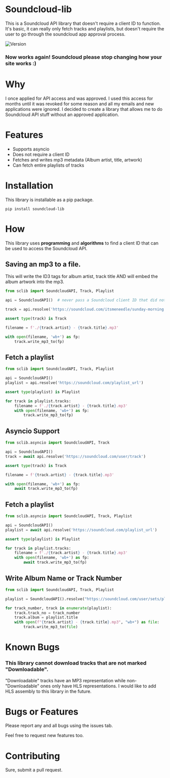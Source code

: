 # Soundcloud-lib
This is a Soundcloud API library that doesn't require a client ID to function.  It's basic, it can really only fetch tracks and playlists, but doesn't require the user to go through the soundcloud app approval process.

![Version](https://img.shields.io/badge/version-0.5.4-blue.svg)

### Now works again! Soundcloud please stop changing how your site works :)
# Why
I once applied for API access and was approved.  I used this access for months until it was revoked for some reason and all my emails and new applications were ignored.  I decided to create a library that allows me to do Soundcloud API stuff without an approved application.

# Features
* Supports asyncio
* Does not require a client ID
* Fetches and writes mp3 metadata (Album artist, title, artwork)
* Can fetch entire playlists of tracks

# Installation
This library is installable as a pip package.
```
pip install soundcloud-lib
```

# How
This library uses **programming** and **algorithms** to find a client ID that can be used to access the Soundcloud API.

## Saving an mp3 to a file.
This will write the ID3 tags for album artist, track title AND will embed the album artwork into the mp3.
```python
from sclib import SoundcloudAPI, Track, Playlist

api = SoundcloudAPI()  # never pass a Soundcloud client ID that did not come from this library

track = api.resolve('https://soundcloud.com/itsmeneedle/sunday-morning')

assert type(track) is Track

filename = f'./{track.artist} - {track.title}.mp3'

with open(filename, 'wb+') as fp:
    track.write_mp3_to(fp)

```


## Fetch a playlist

```python
from sclib import SoundcloudAPI, Track, Playlist

api = SoundcloudAPI()
playlist = api.resolve('https://soundcloud.com/playlist_url')

assert type(playlist) is Playlist

for track in playlist.tracks:
    filename = f'./{track.artist} - {track.title}.mp3'
    with open(filename, 'wb+') as fp:
        track.write_mp3_to(fp)

```

## Asyncio Support
```python
from sclib.asyncio import SoundcloudAPI, Track

api = SoundcloudAPI()
track = await api.resolve('https://soundcloud.com/user/track')

assert type(track) is Track

filename = f'{track.artist} - {track.title}.mp3'

with open(filename, 'wb+') as fp:
    await track.write_mp3_to(fp)

```

## Fetch a playlist

```python
from sclib.asyncio import SoundcloudAPI, Track, Playlist

api = SoundcloudAPI()
playlist = await api.resolve('https://soundcloud.com/playlist_url')

assert type(playlist) is Playlist

for track in playlist.tracks:
    filename = f'./{track.artist} - {track.title}.mp3'
    with open(filename, 'wb+') as fp:
        await track.write_mp3_to(fp)

```

## Write Album Name or Track Number
```python
from sclib import SoundcloudAPI, Track, Playlist

playlist = SoundcloudAPI().resolve("https://soundcloud.com/user/sets/playlist_name")

for track_number, track in enumerate(playlist):
    track.track_no = track_number
    track.album = playlist.title
    with open(f"{track.artist} - {track.title}.mp3", "wb+") as file:
        track.write_mp3_to(file)
```


# Known Bugs

### This library cannot download tracks that are not marked "Downloadable". 
"Downloadable" tracks have an MP3 representation while non-"Downloadable" ones only have HLS representations.  I would like to add HLS assembly to this library in the future.


# Bugs or Features
Please report any and all bugs using the issues tab.

Feel free to request new features too.


# Contributing
Sure, submit a pull request.
